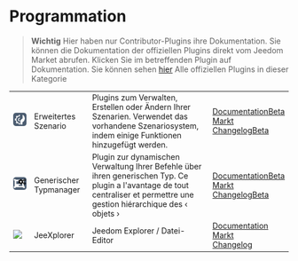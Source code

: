 
# Programmation


>**Wichtig**
>Hier haben nur Contributor-Plugins ihre Dokumentation. Sie können die Dokumentation der offiziellen Plugins direkt vom Jeedom Market abrufen. Klicken Sie im betreffenden Plugin auf Dokumentation.
>Sie können sehen [hier](https://market.jeedom.com/index.php?v=d&p=market&type=plugin&categorie=programming) Alle offiziellen Plugins in dieser Kategorie


| | | | |
|--- | --- | --- | ---|
|<img src="advancedScenario/advancedScenario_icon.png" class="pluginLogo" width="100" />|Erweitertes Szenario|Plugins zum Verwalten, Erstellen oder Ändern Ihrer Szenarien. Verwendet das vorhandene Szenariosystem, indem einige Funktionen hinzugefügt werden.|[Documentation](http://fobsoft.github.io/jeedom-plugins-documentation/advancedScenario/fr_FR)[Beta](http://fobsoft.github.io/jeedom-plugins-documentation/advancedScenario/fr_FR)<br/>[Markt](https://market.jeedom.com/index.php?v=d&p=market_display&id=4281)<br/>[Changelog](http://fobsoft.github.io/jeedom-plugins-documentation/advancedScenario/de_DE/changelog)[Beta](http://fobsoft.github.io/jeedom-plugins-documentation/advancedScenario/de_DE/changelog)|
|<img src="genericTypeManager/genericTypeManager_icon.png" class="pluginLogo" width="100" />|Generischer Typmanager|Plugin zur dynamischen Verwaltung Ihrer Befehle über ihren generischen Typ. Ce plugin a l'avantage de tout centraliser et permettre une gestion hiérarchique des ‹ objets ›|[Documentation](http://fobsoft.github.io/jeedom-plugins-documentation/genericTypeManager/fr_FR)[Beta](http://fobsoft.github.io/jeedom-plugins-documentation/genericTypeManager/fr_FR)<br/>[Markt](https://market.jeedom.com/index.php?v=d&p=market_display&id=4235)<br/>[Changelog](http://fobsoft.github.io/jeedom-plugins-documentation/genericTypeManager/de_DE/changelog)[Beta](http://fobsoft.github.io/jeedom-plugins-documentation/genericTypeManager/de_DE/changelog)|
|<img src="jeexplorer/jeexplorer_icon.png" class="pluginLogo" width="100" />|JeeXplorer|Jeedom Explorer / Datei-Editor|[Documentation](https://kiboost.github.io/jeedom_docs/plugins/jeexplorer/de_DE/)<br/>[Markt](https://market.jeedom.com/index.php?v=d&p=market_display&id=3690)<br/>[Changelog](https://kiboost.github.io/jeedom_docs/plugins/jeexplorer/de_DE/changelog.html)|
